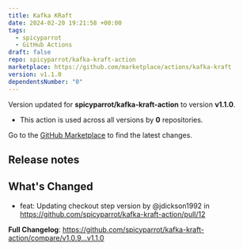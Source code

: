 ```yaml
---
title: Kafka KRaft
date: 2024-02-20 19:21:58 +00:00
tags:
  - spicyparrot
  - GitHub Actions
draft: false
repo: spicyparrot/kafka-kraft-action
marketplace: https://github.com/marketplace/actions/kafka-kraft
version: v1.1.0
dependentsNumber: "0"
---
```



Version updated for **spicyparrot/kafka-kraft-action** to version **v1.1.0**.
- This action is used across all versions by **0** repositories.

Go to the [GitHub Marketplace](https://github.com/marketplace/actions/kafka-kraft) to find the latest changes.

## Release notes

## What's Changed
* feat: Updating checkout step version by @jdickson1992 in https://github.com/spicyparrot/kafka-kraft-action/pull/12


**Full Changelog**: https://github.com/spicyparrot/kafka-kraft-action/compare/v1.0.9...v1.1.0
